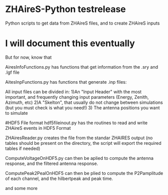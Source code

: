 # ZHAireS-Python testrelease
Python scripts to get data from ZHAireS files, and to create ZHAireS inputs

# I will document this eventually
But for now, know that

AiresInfoFunctions.py has functions that get information from the .sry and .lgf file


AitesInpFunctions.py has functions that generate .inp files:

All input files can be divided in:
1)An "Input Header" with the most important, and frequently changing input parameters (Energy, Zenith, Azimuth, etc)
2)A "Skelton", that usually do not change between simulations (but you must check is what you need!)
3) The antenna positions you want to simulate

#HDF5 File format
hdf5fileinout.py has the routines to read and write ZHAireS events in HDF5 Format

ZHAiresReader.py creates the file from the standar ZHAIRES output (no tables should be present on the directory, the script will export the required tables if needed)

ComputeVoltageOnHDF5.py can then be aplied to compute the antenna response, and the filtered antenna response.

ComputePeak2PealOnHDF5 can then be plied to compute the P2Pamplitude of each channel, and the hilbertpeak and peak time.

and some more
